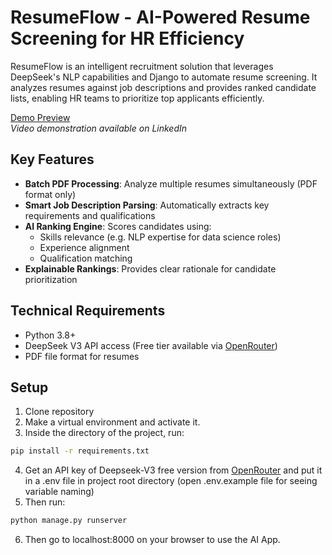 # ResumeFlow - AI-Powered Resume Screening for HR Efficiency

ResumeFlow is an intelligent recruitment solution that leverages DeepSeek's NLP capabilities and Django to automate resume screening. It analyzes resumes against job descriptions and provides ranked candidate lists, enabling HR teams to prioritize top applicants efficiently.

[Demo Preview](https://www.linkedin.com/posts/mwaqaranwar123_hrtech-hrsoftware-recruitment-activity-7296840695271571456-Qc7L/)  
*Video demonstration available on LinkedIn*

## Key Features

- **Batch PDF Processing**: Analyze multiple resumes simultaneously (PDF format only)
- **Smart Job Description Parsing**: Automatically extracts key requirements and qualifications
- **AI Ranking Engine**: Scores candidates using:
  - Skills relevance (e.g. NLP expertise for data science roles)
  - Experience alignment
  - Qualification matching
- **Explainable Rankings**: Provides clear rationale for candidate prioritization

## Technical Requirements

- Python 3.8+
- DeepSeek V3 API access (Free tier available via [OpenRouter](https://openrouter.ai/))
- PDF file format for resumes

## Setup

1. Clone repository
2. Make a virtual environment and activate it.
3. Inside the directory of the project, run:
```bash
pip install -r requirements.txt
```
4. Get an API key of Deepseek-V3 free version from [OpenRouter](https://openrouter.ai/) and put it in a .env file in project root directory (open .env.example file for seeing variable naming)
5. Then run: 
```bash
python manage.py runserver
```
6. Then go to localhost:8000 on your browser to use the AI App. 


